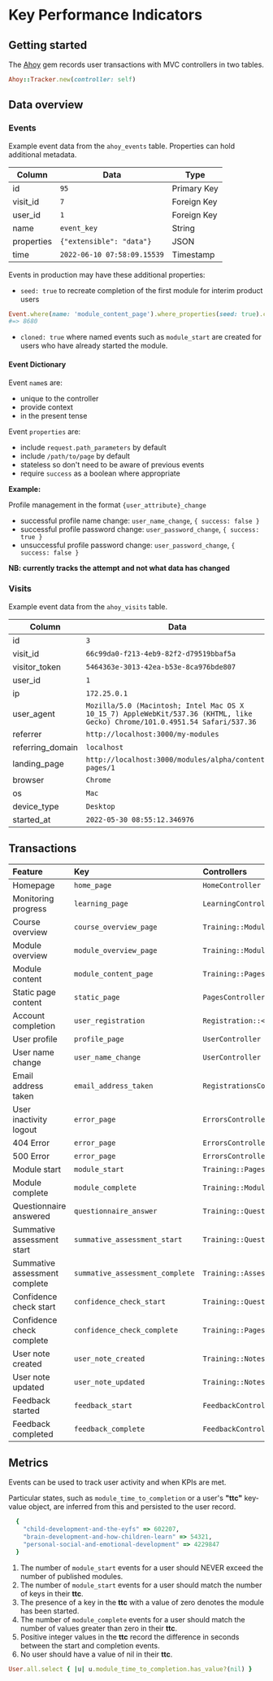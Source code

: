 # Key Performance Indicators

## Getting started

The [Ahoy](https://github.com/ankane/ahoy) gem records user transactions with MVC controllers in two tables.

```ruby
Ahoy::Tracker.new(controller: self)
```

## Data overview

### Events

Example event data from the `ahoy_events` table. Properties can hold additional metadata.

| Column     | Data                        | Type        |
| ---        | ---                         | ---         |
| id         | `95`                        | Primary Key |
| visit_id   | `7`                         | Foreign Key |
| user_id    | `1`                         | Foreign Key |
| name       | `event_key`                 | String      |
| properties | `{"extensible": "data"}`    | JSON        |
| time       | `2022-06-10 07:58:09.15539` | Timestamp   |

Events in production may have these additional properties:

- `seed: true` to recreate completion of the first module for interim product users

```ruby
Event.where(name: 'module_content_page').where_properties(seed: true).count
#=> 8680
```

- `cloned: true` where named events such as `module_start` are created for users who have already started the module.

#### Event Dictionary

Event `name`s are:

- unique to the controller
- provide context
- in the present tense

Event `properties` are:

- include `request.path_parameters` by default
- include `/path/to/page` by default
- stateless so don't need to be aware of previous events
- require `success` as a boolean where appropriate

**Example:**

Profile management in the format `{user_attribute}_change`

- successful profile name change: `user_name_change`, `{ success: false }`
- successful profile password change: `user_password_change`, `{ success: true }`
- unsuccessful profile password change: `user_password_change`, `{ success: false }`

**NB: currently tracks the attempt and not what data has changed**

### Visits

Example event data from the `ahoy_visits` table.

| Column           | Data                                                                                                                        |
| ---              | ---                                                                                                                         |
| id               | `3`                                                                                                                         |
| visit_id         | `66c99da0-f213-4eb9-82f2-d79519bbaf5a`                                                                                      |
| visitor_token    | `5464363e-3013-42ea-b53e-8ca976bde807`                                                                                      |
| user_id          | `1`                                                                                                                         |
| ip               | `172.25.0.1`                                                                                                                |
| user_agent       | `Mozilla/5.0 (Macintosh; Intel Mac OS X 10_15_7) AppleWebKit/537.36 (KHTML, like Gecko) Chrome/101.0.4951.54 Safari/537.36` |
| referrer         | `http://localhost:3000/my-modules`                                                                                         |
| referring_domain | `localhost`                                                                                                                 |
| landing_page     | `http://localhost:3000/modules/alpha/content-pages/1`                                                                       |
| browser          | `Chrome`                                                                                                                    |
| os               | `Mac`                                                                                                                       |
| device_type      | `Desktop`                                                                                                                   |
| started_at       | `2022-05-30 08:55:12.346976`                                                                                                |



## Transactions

| Feature                       | Key                             | Controllers                       | Path                                         |
| :---                          | :---                            | :---                              | :---                                         |
| Homepage                      | `home_page`                     | `HomeController`                  | `/`                                          |
| Monitoring progress           | `learning_page`                 | `LearningController`              | `/my-modules`                                |
| Course overview               | `course_overview_page`          | `Training::ModulesController`     | `/modules`                                   |
| Module overview               | `module_overview_page`          | `Training::ModulesController`     | `/modules/{alpha}`                           |
| Module content                | `module_content_page`           | `Training::PagesController`       | `/modules/{alpha}/content-pages/{1}`         |
| Static page content           | `static_page`                   | `PagesController`                 | `/example-page`                              |
| Account completion            | `user_registration`             | `Registration::<Attrs>Controller` | `/registration/{attr}`                       |
| User profile                  | `profile_page`                  | `UserController`                  | `/my-account`                                |
| User name change              | `user_name_change`              | `UserController`                  | `/my-account/update-name`                    |
| Email address taken           | `email_address_taken`           | `RegistrationsController`         | `/users/sign-up`                             |
| User inactivity logout        | `error_page`                    | `ErrorsController`                | `/timeout`                                   |
| 404 Error                     | `error_page`                    | `ErrorsController`                | `/404`                                       |
| 500 Error                     | `error_page`                    | `ErrorsController`                | `/500`                                       |
| Module start                  | `module_start`                  | `Training::PagesController`       | `/modules/{alpha}/content-pages/intro`       |
| Module complete               | `module_complete`               | `Training::ModulesController`     | `/modules/{alpha}/certificate`               |
| Questionnaire answered        | `questionnaire_answer`          | `Training::QuestionsController`   | `/modules/{alpha}/questionnaires/{path}`     |
| Summative assessment start    | `summative_assessment_start`    | `Training::QuestionsController`   | `/modules/{alpha}/questionnaires/{path}`     |
| Summative assessment complete | `summative_assessment_complete` | `Training::AssessmentsController` | `/modules/{alpha}/assessment-results/{path}` |
| Confidence check start        | `confidence_check_start`        | `Training::QuestionsController`   | `/modules/{alpha}/questionnaires/{path}`     |
| Confidence check complete     | `confidence_check_complete`     | `Training::PagesController`       | `/modules/{alpha}/questionnaires/{path}`     |
| User note created             | `user_note_created`             | `Training::NotesController`       | `/my-account/learning-log`                   |
| User note updated             | `user_note_updated`             | `Training::NotesController`       | `/my-account/learning-log`                   |
| Feedback started              | `feedback_start`                | `FeedbackController`              | `/feedback/{1}`                              |
| Feedback completed            | `feedback_complete`             | `FeedbackController`              | `/feedback/thank-you`                        |

## Metrics

Events can be used to track user activity and when KPIs are met.

Particular states, such as `module_time_to_completion` or a user's **"ttc"** key-value object, are inferred from this and persisted to the user record.

```ruby
  {
    "child-development-and-the-eyfs" => 602207,
    "brain-development-and-how-children-learn" => 54321,
    "personal-social-and-emotional-development" => 4229847
  }
```

1. The number of `module_start` events for a user should NEVER exceed the number of published modules.
2. The number of `module_start` events for a user should match the number of keys in their **ttc**.
3. The presence of a key in the **ttc** with a value of zero denotes the module has been started.
4. The number of `module_complete` events for a user should match the number of values greater than zero in their **ttc**.
5. Positive integer values in the **ttc** record the difference in seconds between the start and completion events.
6. No user should have a value of nil in their **ttc**.

```ruby
User.all.select { |u| u.module_time_to_completion.has_value?(nil) }
```

